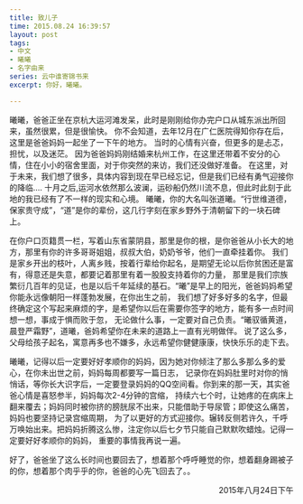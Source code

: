 ```yaml
---
title: 致儿子
time: 2015.08.24 16:39:57
layout: post
tags:
- 中文
- 曦曦
- 名字由来
series: 云中谁寄锦书来
excerpt: 你好，曦曦。

---
```

曦曦，爸爸正坐在京杭大运河滩发呆，此时是刚刚给你办完户口从城东派出所回来，虽然很累，但是很愉快。
你不会知道，去年12月在广仁医院得知你存在后，这里是爸爸妈妈一起坐了一下午的地方。
当时的心情有兴奋，但更多的是忐忑，担忧，以及迷茫。
因为爸爸妈妈刚结婚来杭州工作，在这里还带着不安分的心情，住在小小的宿舍里面，对于你突然的来访，我们还没做好准备。
在这里，对于未来，我们想了很多，具体内容到现在早已经忘记，但是我们已经有勇气迎接你的降临....
十月之后,运河水依然那么波澜，运砂船仍然川流不息，但此时此刻于此地的我已经有了不一样的现实和心境。
曦曦，你的大名叫张道曦。“行世维道德，保家贵守成”，“道”是你的辈份，这几行字刻在家乡野外于清朝留下的一块石碑上。

在你户口页籍贯一栏，写着山东省蒙阴县，那里是你的根，是你爸爸从小长大的地方，那里有你的许多哥哥姐姐，叔叔大伯，奶奶爷爷，他们一直牵挂着你。
我们是家乡开出的枝叶，人离乡贱，按着行辈给你起名，是期望无论以后你贫困还是富有，得意还是失意，都要记着那里有着一股股支持着你的力量，
那里是我们宗族繁衍几百年的见证，也是以后千年延续的基石。“曦”是早上的阳光，爸爸妈妈希望你能永远像朝阳一样蓬勃发展，在你出生之前，
我们想了好多好多的名字，但最终确定这个写起来麻烦的字，是希望你以后在需要你签字的地方，能有多一点时间想一想，事成于惧而败于忽，
无论做什么事，一定要对自己负责。“曦驭循黄道，晨登严霜野”，道曦，爸妈希望你在未来的道路上一直有光明做伴。
说了这么多，父母给孩子起名，寓意再多也不嫌多，永远希望你健健康康，快快乐乐的走下去。

曦曦，记得以后一定要好好孝顺你的妈妈，因为她对你倾注了那么多那么多的爱心，在你未出世之前，妈妈每周都要写一篇日志，
记录你在妈妈肚里时对你的悄悄话，等你长大识字后，一定要登录妈妈的QQ空间看。你到来的那一天，其实爸爸心情是喜怒参半，妈妈每次2-4分钟的宫缩，
持续六七个时，让她疼的在病床上翻来覆去；妈妈同时被你挤的膀胱尿不出来，只能借助于导尿管；即使这么痛苦，妈妈也要坚持记录宫缩周期，
为了以更好的方式迎接你。辗转反侧若许久，千呼万唤始出来。把妈妈折腾这么惨，注定你以后七夕节只能自己默默吹蜡烛。记得一定要好好孝顺你的妈妈，
重要的事情我再说一遍。

好了，爸爸坐了这么长时间也要回去了，想着那个呼呼睡觉的你，想着翻身踢被子的你，想着那个肉乎乎的你，爸爸的心先飞回去了。。

<span style="float:right">2015年八月24日下午</span>

<br/>
